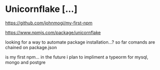 <!-- ![](.images/unicornflake.jpg) -->

# Unicornflake [...]

https://github.com/johnmogi/my-first-npm

https://www.npmjs.com/package/unicornflake

looking for a way to automate package installation...?
so far comands are chained on package.json

is my first npm... in the future i plan to impliment a typeorm for mysql, mongo and postgre

